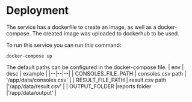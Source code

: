 # Deployment  

The service has a dockerfile to create an image, as well as a docker-compose. The created image was uploaded to dockerhub to be used.

To run this service you can run this command: 

    docker-compose up

The default paths can be configured in the docker-compose file.
| env  | desc | example  |
|--|--|--|
| CONSOLES_FILE_PATH  | consoles.csv path | '/app/data/consoles.csv' |
| RESULT_FILE_PATH  |  result.csv path |'/app/data/result.csv' |
| OUTPUT_FOLDER   |reports folder |'/app/data/output' |